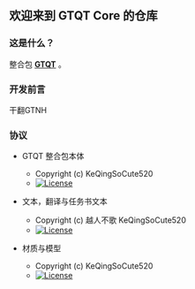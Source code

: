 ## 欢迎来到 GTQT Core 的仓库

### 这是什么？

整合包 __[GTQT](https://www.mcmod.cn/modpack/590.html)__ 。

### 开发前言

干翻GTNH

### 协议

* GTQT 整合包本体
    - Copyright (c) KeQingSoCute520
    - [![License](https://img.shields.io/badge/License-AGPLv3-blue.svg?style=flat-square)](https://github.com/GTQT/GT-QuantumTransition/blob/main/LICENSE)

* 文本，翻译与任务书文本
    - Copyright (c) 越人不歌 KeQingSoCute520 
    - [![License](https://img.shields.io/badge/License-CC%20BY--NC--SA%203.0-yellow.svg?style=flat-square)](https://creativecommons.org/licenses/by-nc-sa/3.0/)

* 材质与模型
    - Copyright (c) KeQingSoCute520
    - [![License](https://img.shields.io/badge/License-CC%20BY--NC--SA%203.0-yellow.svg?style=flat-square)](https://creativecommons.org/licenses/by-nc-sa/3.0/)

